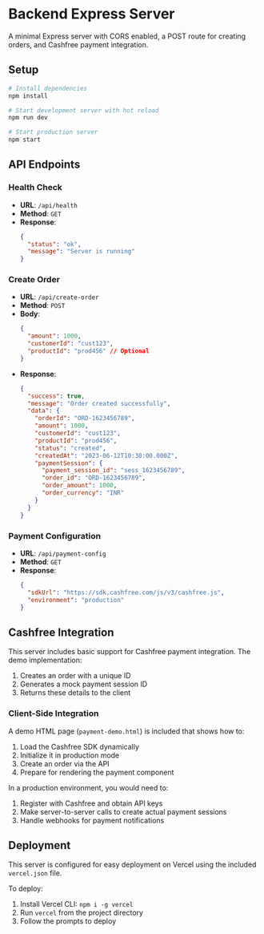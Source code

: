 # Backend Express Server

A minimal Express server with CORS enabled, a POST route for creating orders, and Cashfree payment integration.

## Setup

```bash
# Install dependencies
npm install

# Start development server with hot reload
npm run dev

# Start production server
npm start
```

## API Endpoints

### Health Check
- **URL**: `/api/health`
- **Method**: `GET`
- **Response**: 
  ```json
  {
    "status": "ok",
    "message": "Server is running"
  }
  ```

### Create Order
- **URL**: `/api/create-order`
- **Method**: `POST`
- **Body**:
  ```json
  {
    "amount": 1000,
    "customerId": "cust123",
    "productId": "prod456" // Optional
  }
  ```
- **Response**:
  ```json
  {
    "success": true,
    "message": "Order created successfully",
    "data": {
      "orderId": "ORD-1623456789",
      "amount": 1000,
      "customerId": "cust123",
      "productId": "prod456",
      "status": "created",
      "createdAt": "2023-06-12T10:30:00.000Z",
      "paymentSession": {
        "payment_session_id": "sess_1623456789",
        "order_id": "ORD-1623456789",
        "order_amount": 1000,
        "order_currency": "INR"
      }
    }
  }
  ```

### Payment Configuration
- **URL**: `/api/payment-config`
- **Method**: `GET`
- **Response**:
  ```json
  {
    "sdkUrl": "https://sdk.cashfree.com/js/v3/cashfree.js",
    "environment": "production"
  }
  ```

## Cashfree Integration

This server includes basic support for Cashfree payment integration. The demo implementation:

1. Creates an order with a unique ID
2. Generates a mock payment session ID
3. Returns these details to the client

### Client-Side Integration

A demo HTML page (`payment-demo.html`) is included that shows how to:

1. Load the Cashfree SDK dynamically
2. Initialize it in production mode
3. Create an order via the API
4. Prepare for rendering the payment component

In a production environment, you would need to:

1. Register with Cashfree and obtain API keys
2. Make server-to-server calls to create actual payment sessions
3. Handle webhooks for payment notifications

## Deployment

This server is configured for easy deployment on Vercel using the included `vercel.json` file.

To deploy:

1. Install Vercel CLI: `npm i -g vercel`
2. Run `vercel` from the project directory
3. Follow the prompts to deploy 